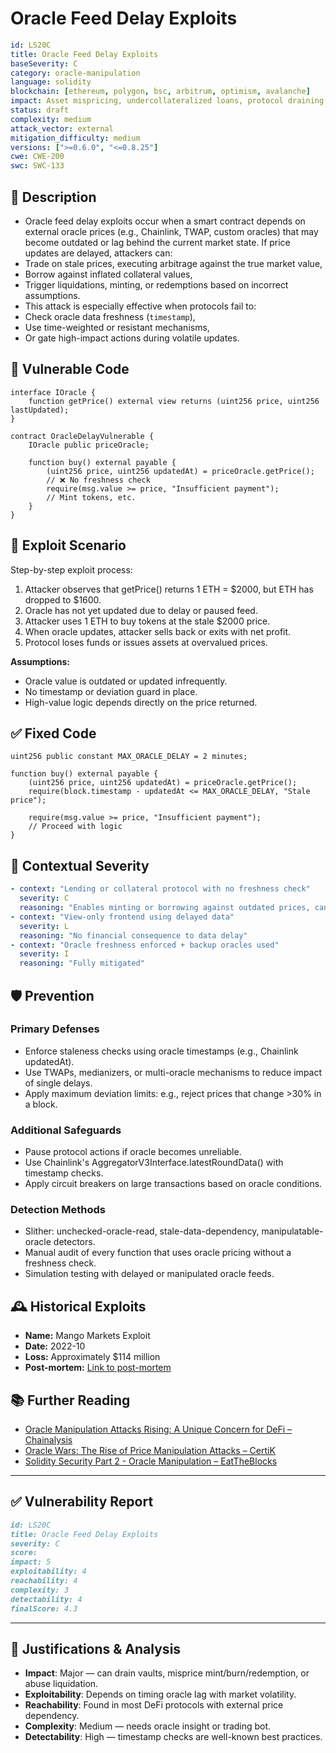 # Oracle Feed Delay Exploits

```YAML
id: LS20C
title: Oracle Feed Delay Exploits
baseSeverity: C
category: oracle-manipulation
language: solidity
blockchain: [ethereum, polygon, bsc, arbitrum, optimism, avalanche]
impact: Asset mispricing, undercollateralized loans, protocol draining
status: draft
complexity: medium
attack_vector: external
mitigation_difficulty: medium
versions: [">=0.6.0", "<=0.8.25"]
cwe: CWE-200
swc: SWC-133
```

## 📝 Description

- Oracle feed delay exploits occur when a smart contract depends on external oracle prices (e.g., Chainlink, TWAP, custom oracles) that may become outdated or lag behind the current market state. If price updates are delayed, attackers can:
- Trade on stale prices, executing arbitrage against the true market value,
- Borrow against inflated collateral values,
- Trigger liquidations, minting, or redemptions based on incorrect assumptions.
- This attack is especially effective when protocols fail to:
- Check oracle data freshness (`timestamp`),
- Use time-weighted or resistant mechanisms,
- Or gate high-impact actions during volatile updates.

## 🚨 Vulnerable Code

```solidity
interface IOracle {
    function getPrice() external view returns (uint256 price, uint256 lastUpdated);
}

contract OracleDelayVulnerable {
    IOracle public priceOracle;

    function buy() external payable {
        (uint256 price, uint256 updatedAt) = priceOracle.getPrice();
        // ❌ No freshness check
        require(msg.value >= price, "Insufficient payment");
        // Mint tokens, etc.
    }
}
```

## 🧪 Exploit Scenario

Step-by-step exploit process:

1. Attacker observes that getPrice() returns 1 ETH = $2000, but ETH has dropped to $1600.
2. Oracle has not yet updated due to delay or paused feed.
3. Attacker uses 1 ETH to buy tokens at the stale $2000 price.
4. When oracle updates, attacker sells back or exits with net profit.
5. Protocol loses funds or issues assets at overvalued prices.

**Assumptions:**

- Oracle value is outdated or updated infrequently.
- No timestamp or deviation guard in place.
- High-value logic depends directly on the price returned.

## ✅ Fixed Code

```solidity
uint256 public constant MAX_ORACLE_DELAY = 2 minutes;

function buy() external payable {
    (uint256 price, uint256 updatedAt) = priceOracle.getPrice();
    require(block.timestamp - updatedAt <= MAX_ORACLE_DELAY, "Stale price");

    require(msg.value >= price, "Insufficient payment");
    // Proceed with logic
}
```

## 🧭 Contextual Severity

```yaml
- context: "Lending or collateral protocol with no freshness check"
  severity: C
  reasoning: "Enables minting or borrowing against outdated prices, can drain reserves"
- context: "View-only frontend using delayed data"
  severity: L
  reasoning: "No financial consequence to data delay"
- context: "Oracle freshness enforced + backup oracles used"
  severity: I
  reasoning: "Fully mitigated"
```

## 🛡️ Prevention

### Primary Defenses

- Enforce staleness checks using oracle timestamps (e.g., Chainlink updatedAt).
- Use TWAPs, medianizers, or multi-oracle mechanisms to reduce impact of single delays.
- Apply maximum deviation limits: e.g., reject prices that change >30% in a block.

### Additional Safeguards

- Pause protocol actions if oracle becomes unreliable.
- Use Chainlink's AggregatorV3Interface.latestRoundData() with timestamp checks.
- Apply circuit breakers on large transactions based on oracle conditions.

### Detection Methods

- Slither: unchecked-oracle-read, stale-data-dependency, manipulatable-oracle detectors.
- Manual audit of every function that uses oracle pricing without a freshness check.
- Simulation testing with delayed or manipulated oracle feeds.

## 🕰️ Historical Exploits

- **Name:** Mango Markets Exploit 
- **Date:** 2022-10 
- **Loss:** Approximately $114 million 
- **Post-mortem:** [Link to post-mortem](https://www.cyfrin.io/blog/price-oracle-manipulation-attacks-with-examples) 

## 📚 Further Reading

- [Oracle Manipulation Attacks Rising: A Unique Concern for DeFi – Chainalysis](https://www.chainalysis.com/blog/oracle-manipulation-attacks-rising/) 
- [Oracle Wars: The Rise of Price Manipulation Attacks – CertiK](https://www.certik.com/resources/blog/oracle-wars-the-rise-of-price-manipulation-attacks) 
- [Solidity Security Part 2 - Oracle Manipulation – EatTheBlocks](https://eattheblocks.com/solidity-security-part-2-oracle-manipulation/)  

---

## ✅ Vulnerability Report

```markdown
id: LS20C
title: Oracle Feed Delay Exploits 
severity: C
score:
impact: 5         
exploitability: 4 
reachability: 4   
complexity: 3     
detectability: 4  
finalScore: 4.3
```

---

## 📄 Justifications & Analysis

- **Impact**: Major — can drain vaults, misprice mint/burn/redemption, or abuse liquidation.
- **Exploitability**: Depends on timing oracle lag with market volatility.
- **Reachability**: Found in most DeFi protocols with external price dependency.
- **Complexity**: Medium — needs oracle insight or trading bot.
- **Detectability**: High — timestamp checks are well-known best practices.